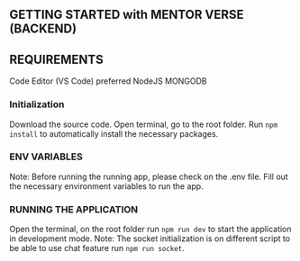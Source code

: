 ## GETTING STARTED with MENTOR VERSE (BACKEND)

## REQUIREMENTS
Code Editor (VS Code) preferred
NodeJS
MONGODB

### Initialization
Download the source code.
Open terminal, go to the root folder.
Run `npm install` to automatically install the necessary packages.

### ENV VARIABLES
Note: Before running the running app, please check on the .env file. Fill out the necessary environment variables to run the app.

### RUNNING THE APPLICATION
Open the terminal, on the root folder run `npm run dev` to start the application in development mode.
Note: The socket initialization is on different script to be able to use chat feature run `npm run socket`.

